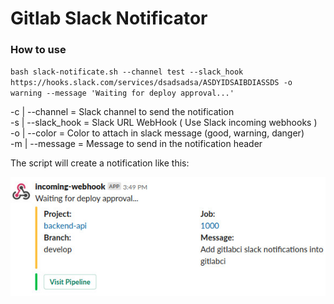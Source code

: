 # Gitlab Slack Notificator

### How to use

`bash slack-notificate.sh --channel test --slack_hook https://hooks.slack.com/services/dsadsadsa/ASDYIDSAIBDIASSDS -o warning --message 'Waiting for deploy approval...'`

-c | --channel = Slack channel to send the notification  
-s | --slack_hook = Slack URL WebHook ( Use Slack incoming webhooks )  
-o | --color = Color to attach in slack message (good, warning, danger)  
-m | --message = Message to send in the notification header

The script will create a notification like this:  

![Screenshot](gitlab-slack-notificator.jpg)